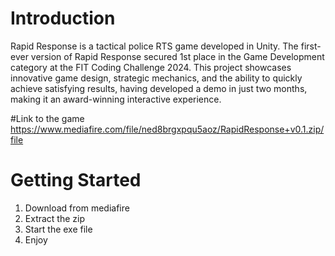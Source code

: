 # Introduction 
Rapid Response is a tactical police RTS game developed in Unity. The first-ever version of Rapid Response secured 1st place in the Game Development category at the FIT Coding Challenge 2024. This project showcases innovative game design, strategic mechanics, and the ability to quickly achieve satisfying results, having developed a demo in just two months, making it an award-winning interactive experience.

#Link to the game
https://www.mediafire.com/file/ned8brgxpqu5aoz/RapidResponse+v0.1.zip/file

# Getting Started
1. Download from mediafire
2. Extract the zip
3. Start the exe file
4. Enjoy
